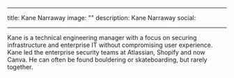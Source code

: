 
---
title: Kane Narraway
image: ""
description: Kane Narraway
social:

---
Kane is a technical engineering manager with a focus on securing infrastructure and enterprise IT without compromising user experience. Kane led the enterprise security teams at Atlassian, Shopify and now Canva. He can often be found bouldering or skateboarding, but rarely together.